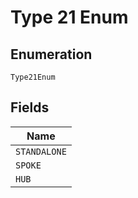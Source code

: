 
# Type 21 Enum

## Enumeration

`Type21Enum`

## Fields

| Name |
|  --- |
| `STANDALONE` |
| `SPOKE` |
| `HUB` |

